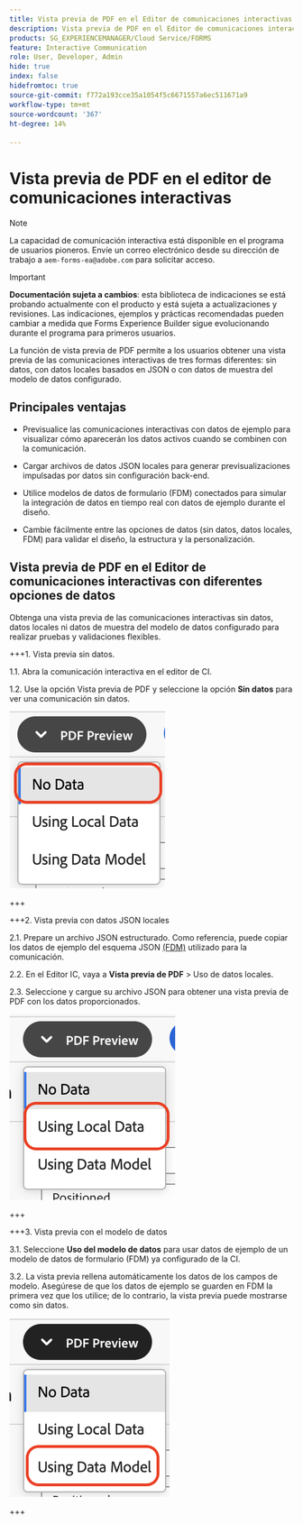 ```yaml
---
title: Vista previa de PDF en el Editor de comunicaciones interactivas con diferentes opciones de datos
description: Vista previa de PDF en el Editor de comunicaciones interactivas con diferentes opciones de datos para obtener una vista previa de las comunicaciones interactivas de tres formas diferentes.
products: SG_EXPERIENCEMANAGER/Cloud Service/FORMS
feature: Interactive Communication
role: User, Developer, Admin
hide: true
index: false
hidefromtoc: true
source-git-commit: f772a193cce35a1054f5c6671557a6ec511671a9
workflow-type: tm+mt
source-wordcount: '367'
ht-degree: 14%

---
```



# Vista previa de PDF en el editor de comunicaciones interactivas

>[!NOTE]
>
> La capacidad de comunicación interactiva está disponible en el programa de usuarios pioneros. Envíe un correo electrónico desde su dirección de trabajo a `aem-forms-ea@adobe.com` para solicitar acceso.

>[!IMPORTANT]
>
> **Documentación sujeta a cambios**: esta biblioteca de indicaciones se está probando actualmente con el producto y está sujeta a actualizaciones y revisiones. Las indicaciones, ejemplos y prácticas recomendadas pueden cambiar a medida que Forms Experience Builder sigue evolucionando durante el programa para primeros usuarios.

La función de vista previa de PDF permite a los usuarios obtener una vista previa de las comunicaciones interactivas de tres formas diferentes: sin datos, con datos locales basados en JSON o con datos de muestra del modelo de datos configurado.

## Principales ventajas

- Previsualice las comunicaciones interactivas con datos de ejemplo para visualizar cómo aparecerán los datos activos cuando se combinen con la comunicación.

- Cargar archivos de datos JSON locales para generar previsualizaciones impulsadas por datos sin configuración back-end.

- Utilice modelos de datos de formulario (FDM) conectados para simular la integración de datos en tiempo real con datos de ejemplo durante el diseño.

- Cambie fácilmente entre las opciones de datos (sin datos, datos locales, FDM) para validar el diseño, la estructura y la personalización.

## Vista previa de PDF en el Editor de comunicaciones interactivas con diferentes opciones de datos

Obtenga una vista previa de las comunicaciones interactivas sin datos, datos locales ni datos de muestra del modelo de datos configurado para realizar pruebas y validaciones flexibles.

+++&#x200B;1. Vista previa sin datos.

1.1. Abra la comunicación interactiva en el editor de CI.

1.2. Use la opción Vista previa de PDF y seleccione la opción **Sin datos** para ver una comunicación sin datos.

![Buscar documento CI](/help/forms/interactive-communication/assets/nodata.png)

+++

+++&#x200B;2. Vista previa con datos JSON locales

2.1. Prepare un archivo JSON estructurado. Como referencia, puede copiar los datos de ejemplo del esquema JSON [(FDM)](https://experienceleague.adobe.com/en/docs/experience-manager-cloud-service/content/forms/integrate/use-form-data-model/work-with-form-data-model) utilizado para la comunicación.

2.2. En el Editor IC, vaya a **Vista previa de PDF** > Uso de datos locales.

2.3. Seleccione y cargue su archivo JSON para obtener una vista previa de PDF con los datos proporcionados.

![Buscar documento CI](/help/forms/interactive-communication/assets/localdata.png)

+++

+++&#x200B;3. Vista previa con el modelo de datos 

3.1. Seleccione **Uso del modelo de datos** para usar datos de ejemplo de un modelo de datos de formulario (FDM) ya configurado de la CI.

3.2. La vista previa rellena automáticamente los datos de los campos de modelo. Asegúrese de que los datos de ejemplo se guarden en FDM la primera vez que los utilice; de lo contrario, la vista previa puede mostrarse como sin datos.

![Buscar documento CI](/help/forms/interactive-communication/assets/datamodel.png)

+++


